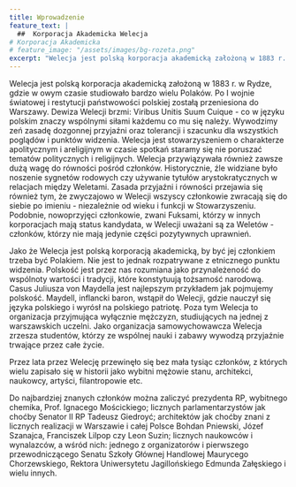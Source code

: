 ```yaml
---
title: Wprowadzenie
feature_text: |
  ##  Korporacja Akademicka Welecja
# Korporacja Akademicka
# feature_image: "/assets/images/bg-rozeta.png"
excerpt: "Welecja jest polską korporacja akademicką założoną w 1883 r. w Rydze, gdzie w owym czasie studiowało bardzo wielu Polaków. Po I wojnie światowej i restytucji państwowości polskiej zostałą przeniesiona do Warszawy. "
---
```


Welecja jest polską korporacja akademicką założoną w 1883 r. w Rydze, gdzie w owym czasie studiowało bardzo wielu Polaków. Po I wojnie światowej i restytucji państwowości polskiej zostałą przeniesiona do Warszawy. Dewiza  Welecji brzmi: Viribus Unitis Suum Cuique - co w języku polskim znaczy wspólnymi siłami każdemu co mu się należy. Wywodzimy zeń zasadę dozgonnej przyjaźni oraz tolerancji i szacunku dla wszystkich poglądów i punktów widzenia. Welecja jest stowarzyszeniem o charakterze apolitycznym i areligijnym w czasie spotkań staramy się nie poruszać tematów politycznych i religijnych. Welecja przywiązywała również zawsze dużą wagę do równości pośród członków. Historycznie, źle widziane było noszenie sygnetów rodowych czy używanie tytułów arystokratycznych w relacjach między Weletami. Zasada przyjaźni i równości przejawia się również tym, że zwyczajowo w Welecji wszyscy członkowie zwracają się do siebie po imieniu - niezależnie od wieku i funkcji w Stowarzyszeniu. Podobnie, nowoprzyjęci członkowie, zwani Fuksami, którzy w innych korporacjach mają status kandydata, w Welecji uważani są za Weletów - członków, którzy nie mają jedynie części pozytywnych uprawnień.

Jako że Welecja jest polską korporacją akademicką, by być jej członkiem trzeba być Polakiem. Nie jest to jednak rozpatrywane z etnicznego punktu widzenia. Polskość jest przez nas rozumiana jako przynależeność do wspólnoty wartości i tradycji, które konstytuują tożsamość narodową. Casus Juliusza von Maydella jest najlepszym przykładem jak pojmujemy polskość. Maydell, inflancki baron, wstąpił do Welecji, gdzie nauczył się języka polskiego i wyrósł na polskiego patriotę. Poza tym Welecja to organizacja przyjmująca wyłącznie mężczyzn, studiujących na jednej z warszawskich uczelni. Jako organizacja samowychowawcza Welecja zrzesza studentów, którzy ze wspólnej nauki i zabawy wywodzą przyjaźnie trwające przez całe życie.

Przez lata przez Welecję przewinęło się bez mała tysiąc członków, z  których wielu zapisało się w historii jako wybitni mężowie stanu, architekci, naukowcy, artyści, filantropowie etc.

Do najbardziej znanych członków można zaliczyć prezydenta RP, wybitnego chemika, Prof. Ignacego Mościckiego; licznych parlamentarzystów jak choćby Senator II RP Tadeusz Giedroyć; architektów jak choćby znani z licznych realizacji w Warszawie i całej Polsce Bohdan Pniewski, Józef Szanajca, Franciszek Lilpop czy Leon Suzin; licznych naukowców i wynalazców, a wśród nich: jednego z organizatorów i pierwszego przewodniczącego Senatu Szkoły Głównej Handlowej Maurycego Chorzewskiego, Rektora Uniwersytetu Jagillońskiego Edmunda Załęskiego i wielu innych.

